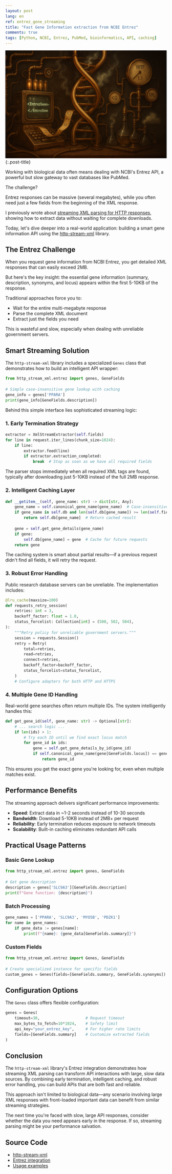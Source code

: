 ```yaml
---
layout: post
lang: en
ref: entrez_gene_streaming
title: "Fast Gene Information extraction from NCBI Entrez"
comments: true
tags: [Python, NCBI, Entrez, PubMed, bioinformatics, API, caching]
---
```


![](/images/dna-helix-streaming.png){:.post-title}

Working with biological data often means dealing with NCBI's Entrez API, a powerful but slow gateway to vast databases like PubMed. 

The challenge? 

Entrez responses can be massive (several megabytes), while you often need just a few fields from the beginning 
of the XML response.

I previously wrote about [streaming XML parsing for HTTP responses](https://sorokin.engineer/posts/en/xml_streaming_chunks_load.html), showing how to extract data without waiting for complete 
downloads. 

Today, let's dive deeper into a real-world application: building a smart gene information API using the 
[http-stream-xml](https://pypi.org/project/http-stream-xml/) library.

## The Entrez Challenge

When you request gene information from NCBI Entrez, you get detailed XML responses that can easily exceed 2MB. 

But here's the key insight: the essential gene information (summary, description, synonyms, and locus) appears within 
the first 5-10KB of the response.

Traditional approaches force you to:
- Wait for the entire multi-megabyte response
- Parse the complete XML document
- Extract just the fields you need

This is wasteful and slow, especially when dealing with unreliable government servers.

## Smart Streaming Solution

The `http-stream-xml` library includes a specialized `Genes` class that demonstrates how to build an intelligent API wrapper:

```python
from http_stream_xml.entrez import genes, GeneFields

# Simple case-insensitive gene lookup with caching
gene_info = genes['PPARA']
print(gene_info[GeneFields.description])
```

Behind this simple interface lies sophisticated streaming logic:

### 1. Early Termination Strategy

```python
extractor = XmlStreamExtractor(self.fields)
for line in request.iter_lines(chunk_size=1024):
    if line:
        extractor.feed(line)
        if extractor.extraction_completed:
            break  # Stop as soon as we have all required fields
```

The parser stops immediately when all required XML tags are found, typically after downloading just 5-10KB instead of the full 2MB response.

### 2. Intelligent Caching Layer

```python
def __getitem__(self, gene_name: str) -> dict[str, Any]:
    gene_name = self.canonical_gene_name(gene_name)  # Case-insensitive
    if gene_name in self.db and len(self.db[gene_name]) >= len(self.fields):
        return self.db[gene_name]  # Return cached result

    gene = self.get_gene_details(gene_name)
    if gene:
        self.db[gene_name] = gene  # Cache for future requests
    return gene
```

The caching system is smart about partial results—if a previous request didn't find all fields, it will retry the request.

### 3. Robust Error Handling

Public research database servers can be unreliable. The implementation includes:

```python
@lru_cache(maxsize=100)
def requests_retry_session(
    retries: int = 3,
    backoff_factor: float = 1.0,
    status_forcelist: Collection[int] = (500, 502, 504),
):
    """Retry policy for unreliable government servers."""
    session = requests.Session()
    retry = Retry(
        total=retries,
        read=retries,
        connect=retries,
        backoff_factor=backoff_factor,
        status_forcelist=status_forcelist,
    )
    # Configure adapters for both HTTP and HTTPS
```

### 4. Multiple Gene ID Handling

Real-world gene searches often return multiple IDs. The system intelligently handles this:

```python
def get_gene_id(self, gene_name: str) -> Optional[str]:
    # ... search logic ...
    if len(ids) > 1:
        # Try each ID until we find exact locus match
        for gene_id in ids:
            gene = self.get_gene_details_by_id(gene_id)
            if self.canonical_gene_name(gene[GeneFields.locus]) == gene_name:
                return gene_id
```

This ensures you get the exact gene you're looking for, even when multiple matches exist.

## Performance Benefits

The streaming approach delivers significant performance improvements:

- **Speed**: Extract data in ~1-2 seconds instead of 10-30 seconds
- **Bandwidth**: Download 5-10KB instead of 2MB+ per request
- **Reliability**: Early termination reduces exposure to network timeouts
- **Scalability**: Built-in caching eliminates redundant API calls

## Practical Usage Patterns

### Basic Gene Lookup
```python
from http_stream_xml.entrez import genes, GeneFields

# Get gene description
description = genes['SLC9A3'][GeneFields.description]
print(f"Gene function: {description}")
```

### Batch Processing
```python
gene_names = ['PPARA', 'SLC9A3', 'MYO5B', 'PDZK1']
for name in gene_names:
    if gene_data := genes[name]:
        print(f"{name}: {gene_data[GeneFields.summary]}")
```

### Custom Fields
```python
from http_stream_xml.entrez import Genes, GeneFields

# Create specialized instance for specific fields
custom_genes = Genes(fields=[GeneFields.summary, GeneFields.synonyms])
```

## Configuration Options

The `Genes` class offers flexible configuration:

```python
genes = Genes(
    timeout=30,                    # Request timeout
    max_bytes_to_fetch=10*1024,    # Safety limit
    api_key="your_entrez_key",     # For higher rate limits
    fields=[GeneFields.summary]    # Customize extracted fields
)
```

## Conclusion

The `http-stream-xml` library's Entrez integration demonstrates how streaming XML parsing can transform API interactions with large, slow data sources. By combining early termination, intelligent caching, and robust error handling, you can build APIs that are both fast and reliable.

This approach isn't limited to biological data—any scenario involving large XML responses with front-loaded important data can benefit from similar streaming strategies.

The next time you're faced with slow, large API responses, consider whether the data you need appears early in the response. If so, streaming parsing might be your performance salvation.

## Source Code

- [http-stream-xml](https://github.com/andgineer/http-stream-xml)
- [Entrez integration](https://github.com/andgineer/http-stream-xml/blob/master/src/http_stream_xml/entrez.py)
- [Usage examples](https://github.com/andgineer/http-stream-xml/tree/master/src/http_stream_xml/examples)